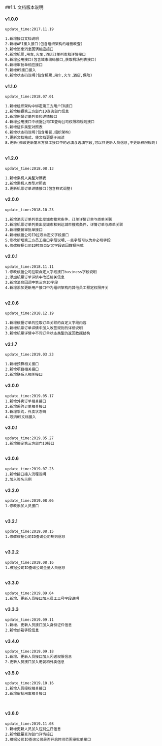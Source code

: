 ##1.1. 文档版本说明

 ####  v1.0.0 
 
```
update_time:2017.11.19

1.新增接口文档说明
2.新增API接入接口(包含组织架构的增删改查)
3.新增消息消息回调相应接口
4.新增机票,用车,火车,酒店订单列表和详情接口
5.新增公用接口(包含城市编码接口,获取机场列表接口)
6.新增审批单相应接口
7.新增H5接口接入
8.新增状态码说明(包含机票,用车,火车,酒店,保险)

```

#### v1.1.0


```
update_time:2018.07.01

1.新增组织架构中绑定第三方用户ID接口
2.新增根据第三方部门ID查询部门信息
3.新增用餐订单列表和详情接口
4.新增公用接口中根据公司ID查询公司权限和规则接口
5.新增证件类型对照表
6.新增状态码说明(包含用餐,组织架构)
7.更新文档格式，使文档更便于阅读
8.更新(修改更新第三方员工接口中的必填与选填字段,可以只更新人员信息,不更新权限规则)


```


#### v1.2.0


```
update_time:2018.08.13

1.新增乘机人类型对照表
2.新增乘机人类型对照表
3.更新机票订单详情接口(包含样式调整)

```

#### v2.0.0

```
update_time:2018.10.23

1.新增酒店订单列表出发城市搜索条件，订单详情订单与原单关联
2.新增机票订单列表出发城市和到达城市搜索条件，详情订单与原单关联
3.新增撤销审批单接口
4.新增根据公司ID拉取自定义字段接口
5.修改新增第三方员工接口字段说明,一些字段可以为非必填字段
6.修改根据公司ID拉取自定义字段返回数据格式

```


#### v2.0.1

```
update_time:2018.11.11
1.修改根据公司拉取自定义字段接口business字段说明
2.添加机票订单详情中改签相关信息 
3.新增消息回调中第三方ID字段  
4.新增添加更新用户接口中为组织架构内其他员工预定权限开关 


```

#### v2.0.6

```
update_time:2018.12.19

1.新增根据订单的拉取订单关联的自定义字段内容 
2.新增机票订单详情中加入改签规则的详细说明  
3.新增机票详情中不同订单状态类型的返回数据结构  

```
#### v2.1.7

```
update_time:2019.03.23

1.新增预算相关接口
2.新增项目相关接口
3.新增联系人相关接口

```

#### v3.0.0

```
update_time:2019.05.17
1.新增外卖订单相关接口
2.新增采购订单相关接口
3.新增采购，外卖状态码
4.取消H5文档接入

```


#### v3.0.1

```
update_time:2019.05.27
1.新增绑定第三方部门ID接口


```

#### v3.0.6

```
update_time:2019.07.23
1.新增接口接入流程说明
2.加入签名示例

```


#### v3.2.0

```
update_time:2019.08.06
1.修改添加人员接口


```

#### v3.2.1

```
update_time:2019.08.15
1.修改根据公司ID查询公司规则信息


```


#### v3.2.2

```
update_time:2019.08.16
1.根据公司ID查询公司全量人员信息


```

#### v3.3.0

```
update_time:2019.09.04
1.新增、更新人员接口加入员工工号字段说明

```


#### v3.3.3

```
update_time:2019.09.11
1.新增、更新人员接口加入身份证件信息
2.新增邮箱字段信息

```


#### v3.4.0

```
update_time:2019.09.18
1.新增、更新人员接口加入闪送权限信息
2.更新人员接口加入用餐和外卖信息

```


#### v3.5.0

```
update_time:2019.10.16
1.新增人员授权相关接口
2.新增审批用车相关接口



```

#### v3.6.0

```
update_time:2019.11.08
1.新增更新人员加入性别生日信息
2.新增批量查询部门详情接口
3.根据公司ID查询公司是否开启时间范围审批单接口


```










